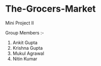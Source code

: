  # The-Grocers-Market

Mini Project II

Group Members :-

1.	Ankit Gupta 	            
2.  Krishna Gupta
3.  Mukul Agrawal 
4.  Nitin Kumar 


